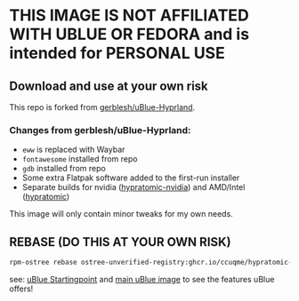 # THIS IMAGE IS NOT AFFILIATED WITH UBLUE OR FEDORA and is intended for PERSONAL USE

## Download and use at your own risk

This repo is forked from [gerblesh/uBlue-Hyprland](https://github.com/gerblesh/uBlue-Hyprland).

### Changes from gerblesh/uBlue-Hyprland:
* `eww` is replaced with Waybar
* `fontawesome` installed from repo
* `gdb` installed from repo
* Some extra Flatpak software added to the first-run installer
* Separate builds for nvidia ([hypratomic-nvidia](https://github.com/ccuqme/hypratomic-nvidia)) and AMD/Intel ([hypratomic](https://github.com/ccuqme/hypratomic))

This image will only contain minor tweaks for my own needs.

## REBASE (DO THIS AT YOUR OWN RISK)
 ```bash
 rpm-ostree rebase ostree-unverified-registry:ghcr.io/ccuqme/hypratomic-nvidia:latest
 ```
see: [uBlue Startingpoint](https://github.com/ublue-os/startingpoint) and [main uBlue image](https://github.com/ublue-os/main) to see the features uBlue offers!
